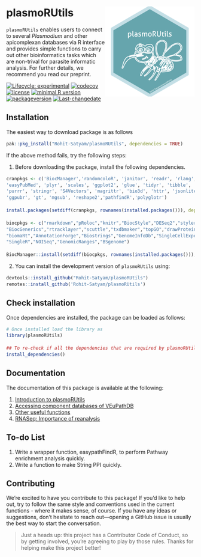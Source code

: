 
<!-- README.md is generated from README.Rmd. Please edit that file -->

# plasmoRUtils <img  src="man/figures/logo.png" align="right" geight="139"/>

`plasmoRUtils` enables users to connect to several *Plasmodium* and
other apicomplexan databases via R interface and provides simple
functions to carry out other bioinformatics tasks which are non-trival
for parasite informatic analysis. For further details, we recommend you
read our preprint.

<!-- badges: start -->

[![Lifecycle:
experimental](https://img.shields.io/badge/lifecycle-experimental-orange.svg)](https://lifecycle.r-lib.org/articles/stages.html#experimental)
[![codecov](https://codecov.io/gh/Rohit-Satyam/plasmoRUtils/branch/master/graph/badge.svg)](https://codecov.io/gh/Rohit-Satyam/plasmoRUtils)
[![license](https://img.shields.io/github/license/mashape/apistatus.svg)](https://choosealicense.com/licenses/mit/)
[![minimal R
version](https://img.shields.io/badge/R%3E%3D-4-6666ff.svg)](https://cran.r-project.org/)
[![packageversion](https://img.shields.io/badge/Package%20version-1.1.0-turquoise.svg?style=flat-square)](commits/master)
[![Last-changedate](https://img.shields.io/badge/last%20change-2025--08--21-yellowgreen.svg)](/commits/master)
<!-- badges: end -->

## Installation

The easiest way to download package is as follows

``` r
pak::pkg_install("Rohit-Satyam/plasmoRUtils", dependencies = TRUE)
```

If the above method fails, try the following steps:

1.  Before downloading the package, install the following dependencies.

``` r
cranpkgs <- c('BiocManager','randomcoloR', 'janitor', 'readr', 'rlang', 'dplyr', 'ggsci', 'rvest',
'easyPubMed', 'plyr', 'scales', 'ggplot2', 'glue', 'tidyr', 'tibble', 'data.table', 'plotly',
'purrr', 'stringr', 'S4Vectors', 'magrittr', 'bio3d', 'httr', 'jsonlite',
'ggpubr', 'gt', 'mgsub', 'reshape2','pathfindR','polyglotr')

install.packages(setdiff(cranpkgs, rownames(installed.packages())), dependencies = TRUE)

biocpkgs <- c("rmarkdown","pRoloc","knitr","BiocStyle","DESeq2","styler","utils","IRanges",
"BiocGenerics","rtracklayer","scuttle","txdbmaker","topGO","drawProteins","GenomicFeatures",
"biomaRt","AnnotationForge","Biostrings","GenomeInfoDb","SingleCellExperiment",
"SingleR","NOISeq","GenomicRanges","BSgenome")

BiocManager::install(setdiff(biocpkgs, rownames(installed.packages())), dependencies = TRUE)
```

2.  You can install the development version of `plasmoRUtils` using:

``` r
devtools::install_github("Rohit-Satyam/plasmoRUtils")
remotes::install_github('Rohit-Satyam/plasmoRUtils')
```

## Check installation

Once dependencies are installed, the package can be loaded as follows:

``` r
# Once installed load the library as
library(plasmoRUtils)

## To re-check if all the dependencies that are required by plasmoRUtils are installed
install_dependencies()
```

## Documentation

The documentation of this package is available at the following:

1.  [Introduction to
    plasmoRUtils](https://rohit-satyam.github.io/plasmoRUtils/articles/Introduction_to_plasmoRUtils.html)
2.  [Accessing component databases of
    VEuPathDB](https://rohit-satyam.github.io/plasmoRUtils/articles/Gene_ID_Conversion.html)
3.  [Other useful
    functions](https://rohit-satyam.github.io/plasmoRUtils/articles/Miscellaneous_function.html)
4.  [RNASeq: Importance of
    reanalysis](https://rohit-satyam.github.io/plasmoRUtils/articles/Need_for_reanalysis.html)

## To-do List

1.  Write a wrapper function, easypathFindR, to perform Pathway
    enrichment analysis quickly.
2.  Write a function to make String PPI quickly.

## Contributing

We’re excited to have you contribute to this package! If you’d like to
help out, try to follow the same style and conventions used in the
current functions - where it makes sense, of course. If you have any
ideas or suggestions, don’t hesitate to reach out—opening a GitHub issue
is usually the best way to start the conversation.

> Just a heads up: this project has a Contributor Code of Conduct, so by
> getting involved, you’re agreeing to play by those rules. Thanks for
> helping make this project better!
